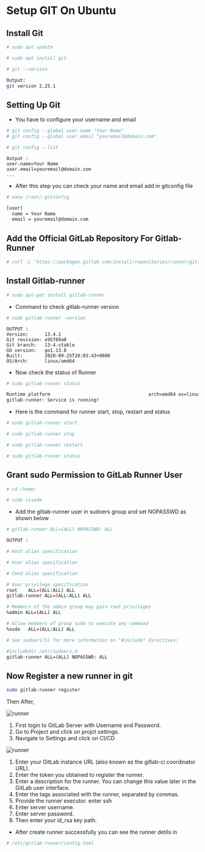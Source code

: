 # Setup GIT On Ubuntu

## Install Git

```bash
# sudo apt update
```

```bash
# sudo apt install git
```

```bash
# git --version
```

```bash
Output:
git version 2.25.1
```

## Setting Up Git

- You have to configure your username and email

```bash
# git config --global user.name "Your Name"
# git config --global user.email "youremail@domain.com"
```

```bash
# git config --list
```

```text
Output :
user.name=Your Name
user.email=youremail@domain.com
...
```

- After this step you can check your name and email add in gitconfig file

```bash
# nano /root/.gitconfig
```

```bash
[user]
  name = Your Name
  email = youremail@domain.com
```

## Add the Official GitLab Repository For Gitlab-Runner

```bash
# curl -L "https://packages.gitlab.com/install/repositories/runner/gitlab-runner/script.deb.sh" | sudo bash
```

## Install Gitlab-runner

```bash
# sudo apt-get install gitlab-runner
```

- Command to check gitlab-runner version

```bash
# sudo gitlab-runner -version
```

```text
OUTPUT :
Version:      13.4.1
Git revision: e95f89a0
Git branch:   13-4-stable
GO version:   go1.13.8
Built:        2020-09-25T20:03:43+0000
OS/Arch:      linux/amd64
```

- Now check the status of Runner

```bash
# sudo gitlab-runner status
```

```bash
Runtime platform                                    arch=amd64 os=linux pid=29368 revision=e95f89a0 version=13.4.1
gitlab-runner: Service is running!
```

- Here is the command for runner start, stop, restart and status

```bash
# sudo gitlab-runner start
```

```bash
# sudo gitlab-runner stop
```

```bash
# sudo gitlab-runner restart
```

```bash
# sudo gitlab-runner status
```

## Grant sudo Permission to GitLab Runner User

```bash
# cd /home/
```

```bash
# sudo visudo
```

- Add the gitlab-runner user in sudoers group and set NOPASSWD as shown below

```bash
# gitlab-runner ALL=(ALL) NOPASSWD: ALL
```

```bash
OUTPUT :

# Host alias specification

# User alias specification

# Cmnd alias specification

# User privilege specification
root    ALL=(ALL:ALL) ALL
gitlab-runner ALL=(ALL:ALL) ALL

# Members of the admin group may gain root privileges
%admin ALL=(ALL) ALL

# Allow members of group sudo to execute any command
%sudo   ALL=(ALL:ALL) ALL

# See sudoers(5) for more information on "#include" directives:

#includedir /etc/sudoers.d
gitlab-runner ALL=(ALL) NOPASSWD: ALL
```

## Now Register a new runner in git

```bash
sudo gitlab-runner register
```

Then After,  

![runner](./image/gitlab-runner.jpg)

1. First login to GitLab Server with Username and Password.
2. Go to Project and click on projct settings.
3. Navigate to Settings and click on CI/CD

![runner](./image/runner-details.jpg)

1. Enter your GitLab instance URL (also known as the gitlab-ci coordinator URL).
2. Enter the token you obtained to register the runner.
3. Enter a description for the runner. You can change this value later in the GitLab user interface.
4. Enter the tags associated with the runner, separated by commas.
5. Provide the runner executor. enter ssh
6. Enter server username.
7. Enter server password.
8. Then enter your id_rsa key path.

- After create runner successfully you can see the runner detils in

```bash
# /etc/gitlab-runner/config.toml
```
